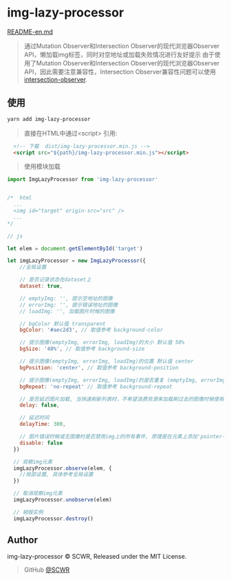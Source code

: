 # img-lazy-processor

[README-en.md](./README-en.md)

> 通过Mutation Observer和Intersection Observer的现代浏览器Observer API，懒加载img标签，同时对空地址或加载失败情况进行友好提示
> 由于使用了Mutation Observer和Intersection Observer的现代浏览器Observer API，因此需要注意兼容性，Intersection Observer兼容性问题可以使用[intersection-observer](https://www.npmjs.com/package/intersection-observer).

## 使用

```bash
yarn add img-lazy-processor
```

> 直接在HTML中通过\<script> 引用:

```html
  <!-- 下载  dist/img-lazy-processor.min.js -->
  <script src="${path}/img-lazy-processor.min.js"></script>
```

> 使用模块加载

```js
import ImgLazyProcessor from 'img-lazy-processor'
```

```js

/*  html
  ...
  <img id="target" origin-src="src" />
  ...
*/

// js

let elem = document.getElementById('target')

let imgLazyProcessor = new ImgLazyProcessor({
    //全局设置

    // 是否记录状态在dataset上
    dataset: true,

    // emptyImg: '', 提示空地址的图像
    // errorImg: '', 提示错误地址的图像
    // loadImg: '', 加载图片时候的图像

    // bgColor 默认值 transparent
    bgColor: '#aec2d3', // 取值参考 background-color

    // 提示图像(emptyImg, errorImg, loadImg)的大小 默认值 50%
    bgSize: '40%', // 取值参考 background-size

    // 提示图像(emptyImg, errorImg, loadImg)的位置 默认值 center
    bgPosition: 'center', // 取值参考 background-position

    // 提示图像(emptyImg, errorImg, loadImg)的是否重复 (emptyImg, errorImg, loadImg) 默认值 no-repeat
    bgRepeat: 'no-repeat' // 取值参考 background-repeat

    // 是否延迟图片加载, 当快速刷新列表时，不希望浪费资源来加载刷过去的图像时候使用
    delay: false,

    // 延迟时间
    delayTime: 300,

    // 图片错误时候或无图像时是否禁用img上的所有事件, 原理是在元素上添加'pointer-events: none;'
    disable: false
  })

  // 观察img元素
  imgLazyProcessor.observe(elem, {
    //局部设置, 具体参考全局设置
  })

  // 取消观察img元素
  imgLazyProcessor.unobserve(elem)

  // 销毁实例
  imgLazyProcessor.destroy()

```

## Author

img-lazy-processor &copy; SCWR, Released under the MIT License.

> GitHub [@SCWR](https://github.com/SCWR)
